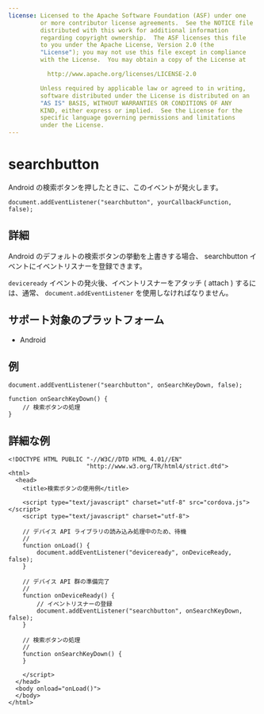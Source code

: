 ```yaml
---
license: Licensed to the Apache Software Foundation (ASF) under one
         or more contributor license agreements.  See the NOTICE file
         distributed with this work for additional information
         regarding copyright ownership.  The ASF licenses this file
         to you under the Apache License, Version 2.0 (the
         "License"); you may not use this file except in compliance
         with the License.  You may obtain a copy of the License at

           http://www.apache.org/licenses/LICENSE-2.0

         Unless required by applicable law or agreed to in writing,
         software distributed under the License is distributed on an
         "AS IS" BASIS, WITHOUT WARRANTIES OR CONDITIONS OF ANY
         KIND, either express or implied.  See the License for the
         specific language governing permissions and limitations
         under the License.
---
```


# searchbutton

Android の検索ボタンを押したときに、このイベントが発火します。

    document.addEventListener("searchbutton", yourCallbackFunction, false);

## 詳細

Android のデフォルトの検索ボタンの挙動を上書きする場合、 searchbutton イベントにイベントリスナーを登録できます。

`deviceready` イベントの発火後、イベントリスナーをアタッチ ( attach ) するには、通常、 `document.addEventListener` を使用しなければなりません。

## サポート対象のプラットフォーム

- Android

## 例

    document.addEventListener("searchbutton", onSearchKeyDown, false);

    function onSearchKeyDown() {
        // 検索ボタンの処理
    }

## 詳細な例

    <!DOCTYPE HTML PUBLIC "-//W3C//DTD HTML 4.01//EN"
                          "http://www.w3.org/TR/html4/strict.dtd">
    <html>
      <head>
        <title>検索ボタンの使用例</title>

        <script type="text/javascript" charset="utf-8" src="cordova.js"></script>
        <script type="text/javascript" charset="utf-8">

        // デバイス API ライブラリの読み込み処理中のため、待機
        //
        function onLoad() {
            document.addEventListener("deviceready", onDeviceReady, false);
        }

        // デバイス API 群の準備完了
        //
        function onDeviceReady() {
            // イベントリスナーの登録
            document.addEventListener("searchbutton", onSearchKeyDown, false);
        }

        // 検索ボタンの処理
        //
        function onSearchKeyDown() {
        }

        </script>
      </head>
      <body onload="onLoad()">
      </body>
    </html>
